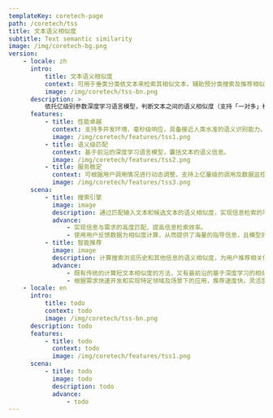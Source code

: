 ```yaml
---
templateKey: coretech-page
path: /coretech/tss
title: 文本语义相似度
subtitle: Text semantic similarity
image: /img/coretech-bg.png
version:
    - locale: zh
      intro:
          title: 文本语义相似度
          context: 可用于垂类分类依文本来检索其相似文本，辅助预分类搜索及推荐相似标题的产品等应用场景。
          image: /img/coretech/tss-bn.png
      description: >
          依托亿级别参数深度学习语言模型，判断文本之间的语义相似度（支持「一对多」模式）；输出的语义相似度是一系列 介于 0 到 1 之间的数值（囊括了文本整体的句级语义特征），分别代表目标文本与各个候选文本之间的语义契合程度。
      features:
          - title: 性能卓越
            context: 支持多并发环境，毫秒级响应，具备接近人类水准的语义识别能力。
            image: /img/coretech/features/tss1.png
          - title: 语义级匹配
            context: 基于前沿的深度学习语言模型，囊括文本的语义信息。
            image: /img/coretech/features/tss2.png
          - title: 服务稳定
            context: 可根据用户调用情况进行动态调整，支持上亿量级的调用及数据监控。
            image: /img/coretech/features/tss3.png
      scena:
          - title: 搜索引擎
            image: image
            description: 通过匹配输入文本和候选文本的语义相似度，实现信息检索的功能。
            advance:
                - 实现信息与需求的高度匹配，提高信息检索效率。
                - 使用用户反馈数据为相似度计算，从而提供了海量的指导信息，且模型效果优于已公开的主流算法。
          - title: 智能推荐
            image: image
            description: 计算搜索浏览历史和其他信息的语义相似度，为用户推荐相关信息，比如写作素材推荐、新闻浏览推荐等。
            advance:
                - 既有传统的计算短文本相似度的方法，又有最前沿的基于深度学习的相似度计算方法。
                - 根据需求快速开发和实现特定领域及场景下的应用，推荐速度快，灵活度高。
    - locale: en
      intro:
          title: todo
          context: todo
          image: /img/coretech/tss-bn.png
      description: todo
      features:
          - title: todo
            context: todo
            image: /img/coretech/features/tss1.png
      scena:
          - title: todo
            image: todo
            description: todo
            advance:
                - todo
---
```

